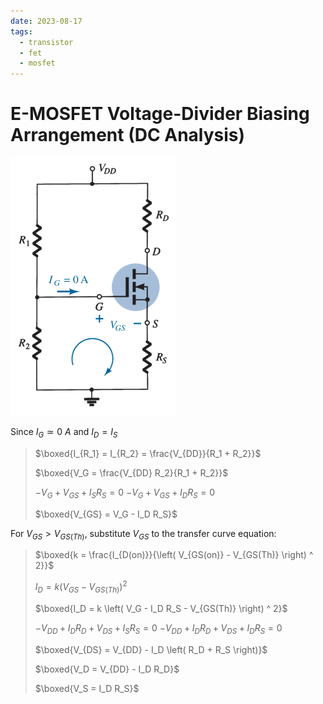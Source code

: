 ```yaml
---
date: 2023-08-17
tags:
  - transistor
  - fet
  - mosfet
---
```


# E-MOSFET Voltage-Divider Biasing Arrangement (DC Analysis)

![](./media/n-channel-enhancement-type-mosfet-voltage-divider-biasing-arrangement-dc-analysis.png)

Since $I_G \simeq 0\ A$ and $I_D = I_S$

> $\boxed{I_{R_1} = I_{R_2} = \frac{V_{DD}}{R_1 + R_2}}$
>
> $\boxed{V_G = \frac{V_{DD} R_2}{R_1 + R_2}}$
>
> $\displaystyle -V_G + V_{GS} + I_S R_S = 0$
> $\displaystyle -V_G + V_{GS} + I_D R_S = 0$
>
> $\boxed{V_{GS} = V_G - I_D R_S}$

For $V_{GS} > V_{GS(Th)}$, substitute $V_{GS}$ to the transfer curve equation:

> $\boxed{k = \frac{I_{D(on)}}{\left( V_{GS(on)} - V_{GS(Th)} \right) ^ 2}}$
>
> $I_D = k \left( V_{GS} - V_{GS(Th)} \right) ^ 2$
>
> $\boxed{I_D = k \left( V_G - I_D R_S - V_{GS(Th)} \right) ^ 2}$
>
> $-V_{DD} + I_D R_D + V_{DS} + I_S R_S = 0$
> $-V_{DD} + I_D R_D + V_{DS} + I_D R_S = 0$
>
> $\boxed{V_{DS} = V_{DD} - I_D \left( R_D + R_S \right)}$
>
> $\boxed{V_D = V_{DD} - I_D R_D}$
>
> $\boxed{V_S = I_D R_S}$
